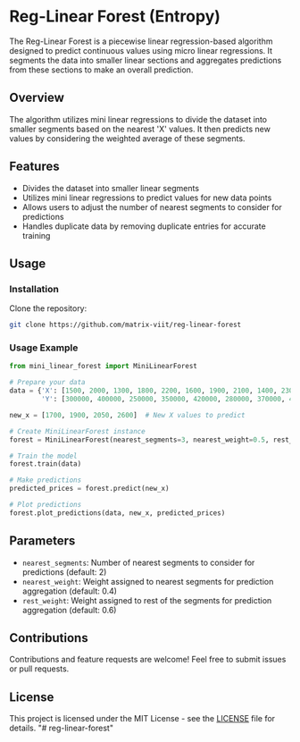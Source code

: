 # Reg-Linear Forest (Entropy)

The Reg-Linear Forest is a piecewise linear regression-based algorithm designed to predict continuous values using micro linear regressions. It segments the data into smaller linear sections and aggregates predictions from these sections to make an overall prediction.

## Overview

The algorithm utilizes mini linear regressions to divide the dataset into smaller segments based on the nearest 'X' values. It then predicts new values by considering the weighted average of these segments.

## Features

- Divides the dataset into smaller linear segments
- Utilizes mini linear regressions to predict values for new data points
- Allows users to adjust the number of nearest segments to consider for predictions
- Handles duplicate data by removing duplicate entries for accurate training

## Usage

### Installation

Clone the repository:

```bash
git clone https://github.com/matrix-viit/reg-linear-forest
```

### Usage Example

```python
from mini_linear_forest import MiniLinearForest

# Prepare your data
data = {'X': [1500, 2000, 1300, 1800, 2200, 1600, 1900, 2100, 1400, 2300, 1700, 2500, 2000, 1500, 1800],
        'Y': [300000, 400000, 250000, 350000, 420000, 280000, 370000, 410000, 260000, 450000, 320000, 480000, 390000, 290000, 340000]}

new_x = [1700, 1900, 2050, 2600]  # New X values to predict

# Create MiniLinearForest instance
forest = MiniLinearForest(nearest_segments=3, nearest_weight=0.5, rest_weight=0.7)

# Train the model
forest.train(data)

# Make predictions
predicted_prices = forest.predict(new_x)

# Plot predictions
forest.plot_predictions(data, new_x, predicted_prices)
```

## Parameters

- `nearest_segments`: Number of nearest segments to consider for predictions (default: 2)
- `nearest_weight`: Weight assigned to nearest segments for prediction aggregation (default: 0.4)
- `rest_weight`: Weight assigned to rest of the segments for prediction aggregation (default: 0.6)

## Contributions

Contributions and feature requests are welcome! Feel free to submit issues or pull requests.

## License

This project is licensed under the MIT License - see the [LICENSE](LICENSE) file for details.
"# reg-linear-forest" 
